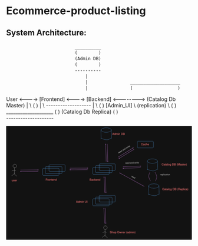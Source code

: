 # Ecommerce-product-listing

## System Architecture:

                              __________
                              (        )
                              (Admin DB)
                              (        )
                              ----------
                                  |
                                  |                ___________________
                                  |                (                 )
User <----> [Frontend] <----> [Backend] <--------> (Catalog Db Master)
                                  |     \          (                 )
                                  |       \        -------------------
                                  |         \           (       )
                              [Admin_UI]      \       (replication)
                                                \       (       )
                                                   ____________________
                                                   (                  )
                                                   (Catalog Db Replica)
                                                   (                  )     
                                                   --------------------



![system architecture](extras/system_architecture.png?raw=true)